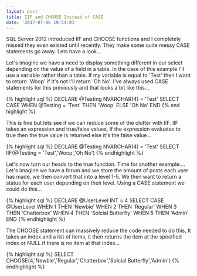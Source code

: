 ```yaml
---
layout: post
title: IIF and CHOOSE Instead of CASE
date: '2017-07-06 19:54:01'
---
```

SQL Server 2012 introduced IIF and CHOOSE functions and I completely missed they even existed until recently. They make some quite messy CASE statements go away. Lets have a look...

Let's imagine we have a need to display something different in our select depending on the value of a field in a table. In the case of this example I'll use a variable rather than a table. If my variable is equal to 'Test' then I want to return 'Woop' if it's not I'll return 'Oh No'. I've always used CASE statements for this previously and that looks a bit like this...

{% highlight sql %}
DECLARE @Testing NVARCHAR(4) = 'Test'
SELECT CASE WHEN @Testing = 'Test' THEN 'Woop' ELSE 'Oh No' END
{% end highlight %}

This is fine but lets see if we can reduce some of the clutter with IIF. IIF takes an expression and true/false values, If the expression evaluates to true then the true value is returned else it's the false value...

{% highlight sql %}
DECLARE @Testing NVARCHAR(4) = 'Test'
SELECT IIF(@Testing = 'Test','Woop','Oh No')
{% endhighlight %}

Let's now turn our heads to the true function. Time for another example.... Let's imagine we have a forum and we store the amount of posts each user has made, we then convert that into a level 1-5. We then want to return a status for each user depending on their level. Using a CASE statement we could do this...

{% highlight sql %}
DECLARE @UserLevel INT = 4
SELECT 
	CASE @UserLevel 
	WHEN  1 THEN 'Newbie'
	WHEN 2 THEN 'Regular'
	WHEN 3 THEN 'Chatterbox'
	WHEN 4 THEN 'Solcial Butterfly'
	WHEN 5 THEN 'Admin'
END
{% endhighlight %}

The CHOOSE statement can massively reduce the code needed to do this, It takes an index and a list of items, it then returns the item at the specified index or NULL if there is no item at that index...

{% highlight sql %}
SELECT CHOOSE(4,'Newbie','Regular','Chatterbox','Solcial Butterfly','Admin')
{% endhighlight %}

